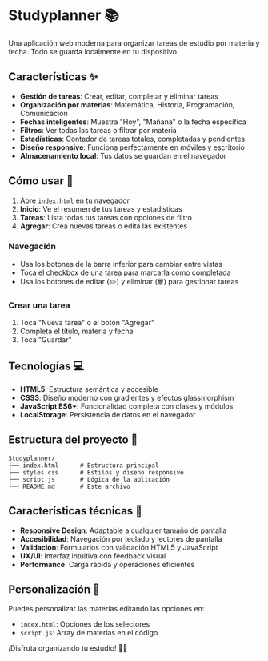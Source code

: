 # Studyplanner 📚

Una aplicación web moderna para organizar tareas de estudio por materia y fecha. Todo se guarda localmente en tu dispositivo.

## Características ✨

- **Gestión de tareas**: Crear, editar, completar y eliminar tareas
- **Organización por materias**: Matemática, Historia, Programación, Comunicación
- **Fechas inteligentes**: Muestra "Hoy", "Mañana" o la fecha específica
- **Filtros**: Ver todas las tareas o filtrar por materia
- **Estadísticas**: Contador de tareas totales, completadas y pendientes
- **Diseño responsive**: Funciona perfectamente en móviles y escritorio
- **Almacenamiento local**: Tus datos se guardan en el navegador

## Cómo usar 🚀

1. Abre `index.html` en tu navegador
2. **Inicio**: Ve el resumen de tus tareas y estadísticas
3. **Tareas**: Lista todas tus tareas con opciones de filtro
4. **Agregar**: Crea nuevas tareas o edita las existentes

### Navegación
- Usa los botones de la barra inferior para cambiar entre vistas
- Toca el checkbox de una tarea para marcarla como completada
- Usa los botones de editar (✏️) y eliminar (🗑️) para gestionar tareas

### Crear una tarea
1. Toca "Nueva tarea" o el botón "Agregar"
2. Completa el título, materia y fecha
3. Toca "Guardar"

## Tecnologías 💻

- **HTML5**: Estructura semántica y accesible
- **CSS3**: Diseño moderno con gradientes y efectos glassmorphism
- **JavaScript ES6+**: Funcionalidad completa con clases y módulos
- **LocalStorage**: Persistencia de datos en el navegador

## Estructura del proyecto 📁

```
Studyplanner/
├── index.html      # Estructura principal
├── styles.css      # Estilos y diseño responsive
├── script.js       # Lógica de la aplicación
└── README.md       # Este archivo
```

## Características técnicas 🔧

- **Responsive Design**: Adaptable a cualquier tamaño de pantalla
- **Accesibilidad**: Navegación por teclado y lectores de pantalla
- **Validación**: Formularios con validación HTML5 y JavaScript
- **UX/UI**: Interfaz intuitiva con feedback visual
- **Performance**: Carga rápida y operaciones eficientes

## Personalización 🎨

Puedes personalizar las materias editando las opciones en:
- `index.html`: Opciones de los selectores
- `script.js`: Array de materias en el código

¡Disfruta organizando tu estudio! 📖✨
